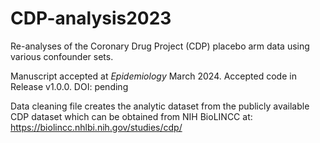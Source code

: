 # CDP-analysis2023
Re-analyses of the Coronary Drug Project (CDP) placebo arm data using various confounder sets.

Manuscript accepted at _Epidemiology_ March 2024. Accepted code in Release v1.0.0. DOI: pending

Data cleaning file creates the analytic dataset from the publicly available CDP dataset which can be obtained from NIH BioLINCC at: https://biolincc.nhlbi.nih.gov/studies/cdp/
